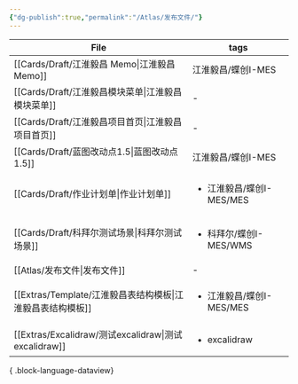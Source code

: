 ```yaml
---
{"dg-publish":true,"permalink":"/Atlas/发布文件/"}
---
```



| File                                                | tags                               |
| --------------------------------------------------- | ---------------------------------- |
| [[Cards/Draft/江淮毅昌 Memo\|江淮毅昌 Memo]]             | 江淮毅昌/蝶创I-MES                       |
| [[Cards/Draft/江淮毅昌模块菜单\|江淮毅昌模块菜单]]               | \-                                 |
| [[Cards/Draft/江淮毅昌项目首页\|江淮毅昌项目首页]]               | \-                                 |
| [[Cards/Draft/蓝图改动点1.5\|蓝图改动点1.5]]               | 江淮毅昌/蝶创I-MES                       |
| [[Cards/Draft/作业计划单\|作业计划单]]                     | <ul><li>江淮毅昌/蝶创I-MES/MES</li></ul> |
| [[Cards/Draft/科拜尔测试场景\|科拜尔测试场景]]                 | <ul><li>科拜尔/蝶创I-MES/WMS</li></ul>  |
| [[Atlas/发布文件\|发布文件]]                             | \-                                 |
| [[Extras/Template/江淮毅昌表结构模板\|江淮毅昌表结构模板]]         | <ul><li>江淮毅昌/蝶创I-MES/MES</li></ul> |
| [[Extras/Excalidraw/测试excalidraw\|测试excalidraw]] | <ul><li>excalidraw</li></ul>       |

{ .block-language-dataview}